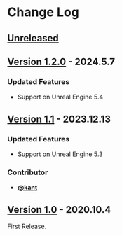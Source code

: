 <!-- markdownlint-disable MD024 -->

# Change Log

## [Unreleased](https://github.com/nutti/UE4-BlueprintToRSTDoc/compare/v1.2.0...main)

<!-- markdownlint-disable-next-line MD013 -->
## [Version 1.2.0](https://github.com/nutti/UE4-BlueprintToRSTDoc/compare/v1.1...v1.2.0) - 2024.5.7

### Updated Features

* Support on Unreal Engine 5.4

<!-- markdownlint-disable-next-line MD013 -->
## [Version 1.1](https://github.com/nutti/UE4-BlueprintToRSTDoc/compare/v1.0...v1.1) - 2023.12.13

### Updated Features

* Support on Unreal Engine 5.3

### Contributor

* [**@kant**](https://github.com/kant)

<!-- markdownlint-disable-next-line MD013 -->
## [Version 1.0](https://github.com/nutti/UE4-BlueprintToRSTDoc/compare/2f03fa3ea3ae692582b6cd976aee2ec35c1c8719...v1.0) - 2020.10.4

First Release.
